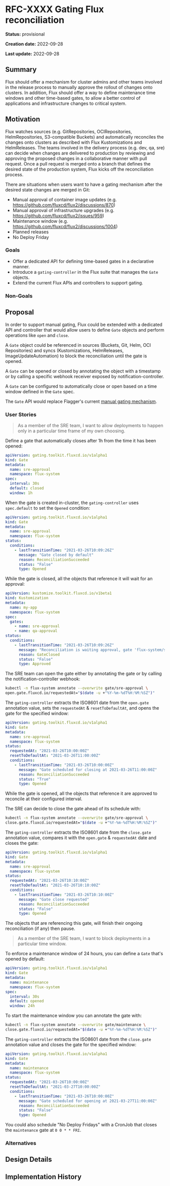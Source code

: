 # RFC-XXXX Gating Flux reconciliation

**Status:** provisional

**Creation date:** 2022-09-28

**Last update:** 2022-09-28

## Summary

Flux should offer a mechanism for cluster admins and other teams involved in the release process
to manually approve the rollout of changes onto clusters. In addition, Flux should offer 
a way to define maintenance time windows and other time-based gates, to allow a better control 
of applications and infrastructure changes to critical system.

## Motivation

Flux watches sources (e.g. GitRepositories, OCIRepositories, HelmRepositories, S3-compatible Buckets) and
automatically reconciles the changes onto clusters as described with Flux Kustomizations and HelmReleases.
The teams involved in the delivery process (e.g. dev, qa, sre) can decide when changes are delivered
to production by reviewing and approving the proposed changes in a collaborative manner with pull request.
Once a pull request is merged onto a branch that defines the desired state of the production system,
Flux kicks off the reconciliation process.

There are situations when users want to have a gating mechanism after the desired state changes are merged in Git:

- Manual approval of container image updates (e.g. https://github.com/fluxcd/flux2/discussions/870)
- Manual approval of infrastructure upgrades (e.g. https://github.com/fluxcd/flux2/issues/959)
- Maintenance window (e.g. https://github.com/fluxcd/flux2/discussions/1004)
- Planned releases
- No Deploy Friday

### Goals

- Offer a dedicated API for defining time-based gates in a declarative manner.
- Introduce a `gating-controller` in the Flux suite that manages the `Gate` objects.
- Extend the current Flux APIs and controllers to support gating.

### Non-Goals

<!--
What is out of scope for this RFC? Listing non-goals helps to focus discussion
and make progress.
-->

## Proposal

In order to support manual gating, Flux could be extended with a dedicated API and controller
that would allow users to define `Gate` objects and perform operations like `open` and `close`.

A `Gate` object could be referenced in sources (Buckets, Git, Helm, OCI Repositories)
and syncs (Kustomizations, HelmReleases, ImageUpdateAutomation)
to block the reconciliation until the gate is opened.

A `Gate` can be opened or closed by annotating the object with a timestamp or by
calling a specific webhook receiver exposed by notification-controller.

A `Gate` can be configured to automatically close or open based on a time window defined in the `Gate` spec.

The `Gate` API would replace Flagger's current
[manual gating mechanism](https://docs.flagger.app/usage/webhooks#manual-gating).

### User Stories

> As a member of the SRE team, I want to allow deployments to happen only
> in a particular time frame of my own choosing.

Define a gate that automatically closes after 1h from the time it has been opened:

```yaml
apiVersion: gating.toolkit.fluxcd.io/v1alpha1
kind: Gate
metadata:
  name: sre-approval
  namespace: flux-system
spec:
  interval: 30s
  default: closed
  window: 1h
```

When the gate is created in-cluster, the `gating-controller` uses `spec.default` to set the `Opened` condition:

```yaml
apiVersion: gating.toolkit.fluxcd.io/v1alpha1
kind: Gate
metadata:
  name: sre-approval
  namespace: flux-system
status:
  conditions:
    - lastTransitionTime: "2021-03-26T10:09:26Z"
      message: "Gate closed by default"
      reason: ReconciliationSucceeded
      status: "False"
      type: Opened
```

While the gate is closed, all the objects that reference it will wait for an approval:

```yaml
apiVersion: kustomize.toolkit.fluxcd.io/v1beta1
kind: Kustomization
metadata:
  name: my-app
  namespace: flux-system
spec:
  gates:
    - name: sre-approval
    - name: qa-approval
status:
  conditions:
    - lastTransitionTime: "2021-03-26T10:09:26Z"
      message: "Reconciliation is waiting approval, gate 'flux-system/sre-approval' is closed."
      reason: GateClosed
      status: "False"
      type: Approved
```

The SRE team can open the gate either by annotating the gate or by calling the notification-controller webhook:

```sh
kubectl -n flux-system annotate --overwrite gate/sre-approval \
open.gate.fluxcd.io/requestedAt="$(date -u +"%Y-%m-%dT%H:%M:%SZ")"
```

The `gating-controller` extracts the ISO8601 date from the `open.gate` annotation value,
sets the `requestedAt` & `resetToDefaultAt`, and opens the gate for the specified window:

```yaml
apiVersion: gating.toolkit.fluxcd.io/v1alpha1
kind: Gate
metadata:
  name: sre-approval
  namespace: flux-system
status:
  requestedAt: "2021-03-26T10:00:00Z"
  resetToDefaultAt: "2021-03-26T11:00:00Z"
  conditions:
    - lastTransitionTime: "2021-03-26T10:00:00Z"
      message: "Gate scheduled for closing at 2021-03-26T11:00:00Z"
      reason: ReconciliationSucceeded
      status: "True"
      type: Opened
```

While the gate is opened, all the objects that reference it are approved to reconcile at their configured interval.

The SRE can decide to close the gate ahead of its schedule with:

```sh
kubectl -n flux-system annotate --overwrite gate/sre-approval \
close.gate.fluxcd.io/requestedAt="$(date -u +"%Y-%m-%dT%H:%M:%SZ")"
```

The `gating-controller` extracts the ISO8601 date from the `close.gate` annotation value,
compares it with the `open.gate` & `requestedAt` date and closes the gate:

```yaml
apiVersion: gating.toolkit.fluxcd.io/v1alpha1
kind: Gate
metadata:
  name: sre-approval
  namespace: flux-system
status:
  requestedAt: "2021-03-26T10:10:00Z"
  resetToDefaultAt: "2021-03-26T10:10:00Z"
  conditions:
    - lastTransitionTime: "2021-03-26T10:10:00Z"
      message: "Gate close requested"
      reason: ReconciliationSucceeded
      status: "False"
      type: Opened
```

The objects that are referencing this gate, will finish their ongoing reconciliation (if any) then pause.

> As a member of the SRE team, I want to block deployments in a particular time window.

To enforce a maintenance window of 24 hours, you can define a `Gate` that's opened by default:

```yaml
apiVersion: gating.toolkit.fluxcd.io/v1alpha1
kind: Gate
metadata:
  name: maintenance
  namespace: flux-system
spec:
  interval: 30s
  default: opened
  window: 24h
```

To start the maintenance window you can annotate the gate with:

```sh
kubectl -n flux-system annotate --overwrite gate/maintenance \
close.gate.fluxcd.io/requestedAt="$(date -u +"%Y-%m-%dT%H:%M:%SZ")"
```

The `gating-controller` extracts the ISO8601 date from the `close.gate`
annotation value and closes the gate for the specified window:

```yaml
apiVersion: gating.toolkit.fluxcd.io/v1alpha1
kind: Gate
metadata:
  name: maintenance
  namespace: flux-system
status:
  requestedAt: "2021-03-26T10:00:00Z"
  resetToDefaultAt: "2021-03-27T10:00:00Z"
  conditions:
    - lastTransitionTime: "2021-03-26T10:00:00Z"
      message: "Gate scheduled for opening at 2021-03-27T11:00:00Z"
      reason: ReconciliationSucceeded
      status: "False"
      type: Opened
```

You could also schedule "No Deploy Fridays" with a CronJob that closes the `maintenance` gate at `0 0 * * FRI`.

### Alternatives

<!--
List plausible alternatives to the proposal and explain why the proposal is superior.

This is a good place to incorporate suggestions made during discussion of the RFC.
-->

## Design Details

<!--
This section should contain enough information that the specifics of your
change are understandable. This may include API specs and code snippets.

The design details should address at least the following questions:
- How can this feature be enabled / disabled?
- Does enabling the feature change any default behavior?
- Can the feature be disabled once it has been enabled?
- How can an operator determine if the feature is in use?
- Are there any drawbacks when enabling this feature?
-->

## Implementation History

<!--
Major milestones in the lifecycle of the RFC such as:
- The first Flux release where an initial version of the RFC was available.
- The version of Flux where the RFC graduated to general availability.
- The version of Flux where the RFC was retired or superseded.
-->
